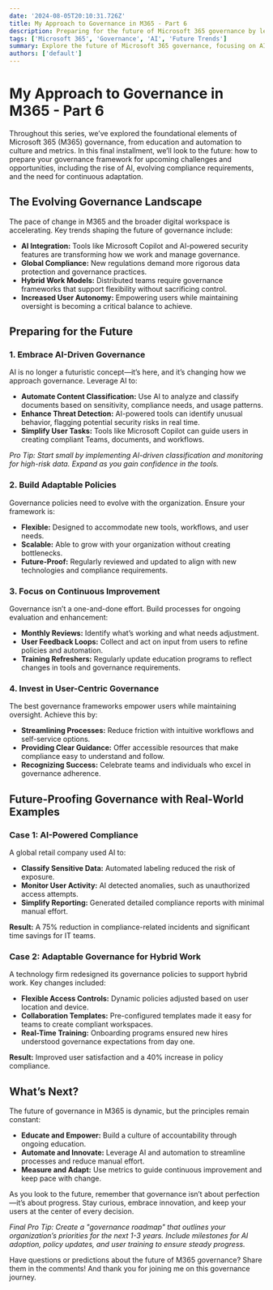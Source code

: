 ```yaml
---
date: '2024-08-05T20:10:31.726Z'
title: My Approach to Governance in M365 - Part 6
description: Preparing for the future of Microsoft 365 governance by leveraging AI, staying adaptable, and embracing innovation.
tags: ['Microsoft 365', 'Governance', 'AI', 'Future Trends']
summary: Explore the future of Microsoft 365 governance, focusing on AI, adaptability, and continuous innovation to maintain a secure and efficient workspace.
authors: ['default']
---
```


# My Approach to Governance in M365 - Part 6

Throughout this series, we’ve explored the foundational elements of Microsoft 365 (M365) governance, from education and automation to culture and metrics. In this final installment, we’ll look to the future: how to prepare your governance framework for upcoming challenges and opportunities, including the rise of AI, evolving compliance requirements, and the need for continuous adaptation.

## The Evolving Governance Landscape

The pace of change in M365 and the broader digital workspace is accelerating. Key trends shaping the future of governance include:

- **AI Integration:** Tools like Microsoft Copilot and AI-powered security features are transforming how we work and manage governance.
- **Global Compliance:** New regulations demand more rigorous data protection and governance practices.
- **Hybrid Work Models:** Distributed teams require governance frameworks that support flexibility without sacrificing control.
- **Increased User Autonomy:** Empowering users while maintaining oversight is becoming a critical balance to achieve.

## Preparing for the Future

### 1. Embrace AI-Driven Governance

AI is no longer a futuristic concept—it’s here, and it’s changing how we approach governance. Leverage AI to:

- **Automate Content Classification:** Use AI to analyze and classify documents based on sensitivity, compliance needs, and usage patterns.
- **Enhance Threat Detection:** AI-powered tools can identify unusual behavior, flagging potential security risks in real time.
- **Simplify User Tasks:** Tools like Microsoft Copilot can guide users in creating compliant Teams, documents, and workflows.

_Pro Tip: Start small by implementing AI-driven classification and monitoring for high-risk data. Expand as you gain confidence in the tools._

### 2. Build Adaptable Policies

Governance policies need to evolve with the organization. Ensure your framework is:

- **Flexible:** Designed to accommodate new tools, workflows, and user needs.
- **Scalable:** Able to grow with your organization without creating bottlenecks.
- **Future-Proof:** Regularly reviewed and updated to align with new technologies and compliance requirements.

### 3. Focus on Continuous Improvement

Governance isn’t a one-and-done effort. Build processes for ongoing evaluation and enhancement:

- **Monthly Reviews:** Identify what’s working and what needs adjustment.
- **User Feedback Loops:** Collect and act on input from users to refine policies and automation.
- **Training Refreshers:** Regularly update education programs to reflect changes in tools and governance requirements.

### 4. Invest in User-Centric Governance

The best governance frameworks empower users while maintaining oversight. Achieve this by:

- **Streamlining Processes:** Reduce friction with intuitive workflows and self-service options.
- **Providing Clear Guidance:** Offer accessible resources that make compliance easy to understand and follow.
- **Recognizing Success:** Celebrate teams and individuals who excel in governance adherence.

## Future-Proofing Governance with Real-World Examples

### Case 1: AI-Powered Compliance

A global retail company used AI to:

- **Classify Sensitive Data:** Automated labeling reduced the risk of exposure.
- **Monitor User Activity:** AI detected anomalies, such as unauthorized access attempts.
- **Simplify Reporting:** Generated detailed compliance reports with minimal manual effort.

**Result:** A 75% reduction in compliance-related incidents and significant time savings for IT teams.

### Case 2: Adaptable Governance for Hybrid Work

A technology firm redesigned its governance policies to support hybrid work. Key changes included:

- **Flexible Access Controls:** Dynamic policies adjusted based on user location and device.
- **Collaboration Templates:** Pre-configured templates made it easy for teams to create compliant workspaces.
- **Real-Time Training:** Onboarding programs ensured new hires understood governance expectations from day one.

**Result:** Improved user satisfaction and a 40% increase in policy compliance.

## What’s Next?

The future of governance in M365 is dynamic, but the principles remain constant:

- **Educate and Empower:** Build a culture of accountability through ongoing education.
- **Automate and Innovate:** Leverage AI and automation to streamline processes and reduce manual effort.
- **Measure and Adapt:** Use metrics to guide continuous improvement and keep pace with change.

As you look to the future, remember that governance isn’t about perfection—it’s about progress. Stay curious, embrace innovation, and keep your users at the center of every decision.

_Final Pro Tip: Create a "governance roadmap" that outlines your organization’s priorities for the next 1-3 years. Include milestones for AI adoption, policy updates, and user training to ensure steady progress._

Have questions or predictions about the future of M365 governance? Share them in the comments! And thank you for joining me on this governance journey.
